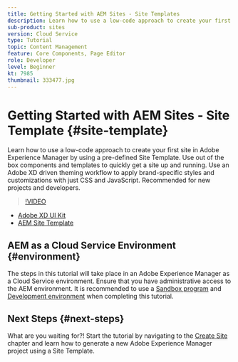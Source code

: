 ```yaml
---
title: Getting Started with AEM Sites - Site Templates
description: Learn how to use a low-code approach to create your first site in Adobe Experience Manager by using a pre-defined Site Template. Use out-of-the-box components and templates to quickly get a site up and running. Use an Adobe XD driven theming workflow to apply brand-specific styles and customizations with just CSS and JavaScript. Recommended for new projects and developers.
sub-product: sites
version: Cloud Service
type: Tutorial
topic: Content Management
feature: Core Components, Page Editor
role: Developer
level: Beginner
kt: 7985
thumbnail: 333477.jpg
---
```


# Getting Started with AEM Sites - Site Template {#site-template}

Learn how to use a low-code approach to create your first site in Adobe Experience Manager by using a pre-defined Site Template. Use out of the box components and templates to quickly get a site up and running. Use an Adobe XD driven theming workflow to apply brand-specific styles and customizations with just CSS and JavaScript. Recommended for new projects and developers.

>[!VIDEO](https://video.tv.adobe.com/v/333477/?quality=12&learn=on)

* [Adobe XD UI Kit](https://github.com/adobe/aem-site-template-basic/blob/main/files/wireframe.xd)
* [AEM Site Template](https://github.com/adobe/aem-site-template-basic)

## AEM as a Cloud Service Environment {#environment}

The steps in this tutorial will take place in an Adobe Experience Manager as a Cloud Service environment. Ensure that you have administrative access to the AEM environment. It is recommended to use a [Sandbox program](https://experienceleague.adobe.com/docs/experience-manager-cloud-service/onboarding/getting-access/sandbox-programs/introduction-sandbox-programs.html) and [Development environment](https://experienceleague.adobe.com/docs/experience-manager-cloud-service/implementing/using-cloud-manager/manage-environments.html) when completing this tutorial.

## Next Steps {#next-steps}

What are you waiting for?! Start the tutorial by navigating to the [Create Site](create-site.md) chapter and learn how to generate a new Adobe Experience Manager project using a Site Template.
